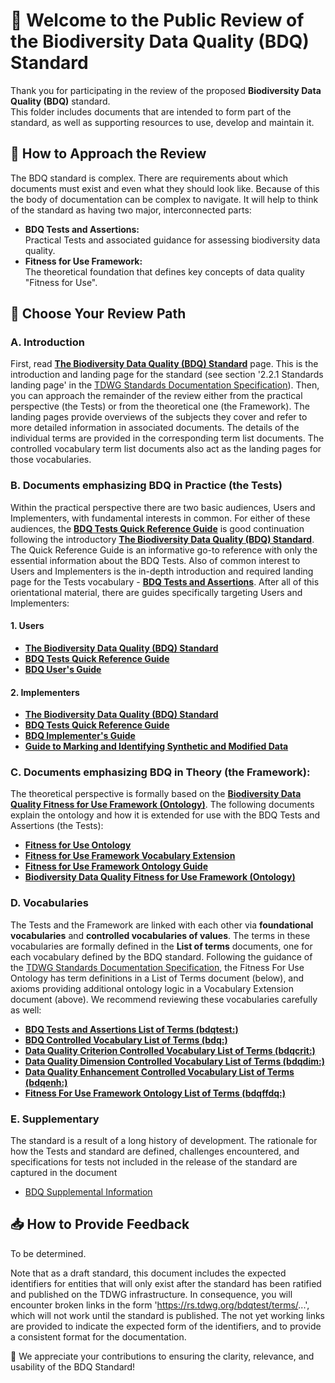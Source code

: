# 📣 Welcome to the Public Review of the Biodiversity Data Quality (BDQ) Standard

Thank you for participating in the review of the proposed **Biodiversity Data Quality (BDQ)** standard.  
This folder includes documents that are intended to form part of the standard, as well as supporting resources to use, develop and maintain it.

## 🧭 How to Approach the Review

The BDQ standard is complex. There are requirements about which documents must exist and even what they should look like. Because of this the body of documentation can be complex to navigate. It will help to think of the standard as having two major, interconnected parts:

- **BDQ Tests and Assertions:**  
  Practical Tests and associated guidance for assessing biodiversity data quality.
- **Fitness for Use Framework:**  
  The theoretical foundation that defines key concepts of data quality "Fitness for Use".

## 🚀 Choose Your Review Path

### A. Introduction
First, read [**The Biodiversity Data Quality (BDQ) Standard**](./index.md) page. This is the introduction and landing page for the standard (see section '2.2.1 Standards landing page' in the [TDWG Standards Documentation Specification](https://github.com/tdwg/vocab/blob/master/sds/documentation-specification.md)). Then, you can approach the remainder of the review either from the practical perspective (the Tests) or from the theoretical one (the Framework). The landing pages provide overviews of the subjects they cover and refer to more detailed information in associated documents. The details of the individual terms are provided in the corresponding term list documents. The controlled vocabulary term list documents also act as the landing pages for those vocabularies.

### B. Documents emphasizing BDQ in Practice (the Tests)
Within the practical perspective there are two basic audiences, Users and Implementers, with fundamental interests in common. For either of these audiences, the [**BDQ Tests Quick Reference Guide**](docs/terms/bdqtest/index.md) is good continuation following the introductory [**The Biodiversity Data Quality (BDQ) Standard**](./index.md). The Quick Reference Guide is an informative go-to reference with only the essential information about the BDQ Tests. Also of common interest to Users and Implementers is the in-depth introduction and required landing page for the Tests vocabulary - [**BDQ Tests and Assertions**](docs/bdqtest/index.md). After all of this orientational material, there are guides specifically targeting Users and Implementers:

#### 1. Users
- [**The Biodiversity Data Quality (BDQ) Standard**](./index.md)
- [**BDQ Tests Quick Reference Guide**](docs/terms/bdqtest/index.md)
- [**BDQ User's Guide**](docs/guide/users/index.md)

#### 2. Implementers
- [**The Biodiversity Data Quality (BDQ) Standard**](./index.md)
- [**BDQ Tests Quick Reference Guide**](docs/terms/bdqtest/index.md)
- [**BDQ Implementer's Guide**](docs/guide/implementers/index.md)
- [**Guide to Marking and Identifying Synthetic and Modified Data**](docs/guide/synthetic/index.md)

### C. Documents emphasizing **BDQ in Theory (the Framework)**:
The theoretical perspective is formally based on the [**Biodiversity Data Quality Fitness for Use Framework (Ontology)**](vocabulary/bdqffdq.owl). The following documents explain the ontology and how it is extended for use with the BDQ Tests and Assertions (the Tests):
- [**Fitness for Use Ontology**](docs/bdqffdq/index.md)
- [**Fitness for Use Framework Vocabulary Extension**](docs/extension/bdqffdq/index.md)
- [**Fitness for Use Framework Ontology Guide**](docs/guide/bdqffdq/index.md)
- [**Biodiversity Data Quality Fitness for Use Framework (Ontology)**](vocabulary/bdqffdq.owl)

### D. Vocabularies
The Tests and the Framework are linked with each other via **foundational vocabularies** and **controlled vocabularies of values**. The terms in these vocabularies are formally defined in the **List of terms** documents, one for each vocabulary defined by the BDQ standard. Following the guidance of the [TDWG Standards Documentation Specification](https://github.com/tdwg/vocab/blob/master/sds/documentation-specification.md), the Fitness For Use Ontology has term definitions in a List of Terms document (below), and axioms providing additional ontology logic in a Vocabulary Extension document (above). We recommend reviewing these vocabularies carefully as well:
- [**BDQ Tests and Assertions List of Terms (bdqtest:)**](docs/list/bdqtest/index.md)
- [**BDQ Controlled Vocabulary List of Terms (bdq:)**](docs/list/bdq/index.md)
- [**Data Quality Criterion Controlled Vocabulary List of Terms (bdqcrit:)**](docs/list/bdqcrit/index.md)
- [**Data Quality Dimension Controlled Vocabulary List of Terms (bdqdim:)**](docs/list/bdqdim/index.md)
- [**Data Quality Enhancement Controlled Vocabulary List of Terms (bdqenh:)**](docs/list/bdqenh/index.md)
- [**Fitness For Use Framework Ontology List of Terms (bdqffdq:)**](docs/list/bdqffdq/index.md)

### E. Supplementary
The standard is a result of a long history of development. The rationale for how the Tests and standard are defined, challenges encountered, and specifications for tests not included in the release of the standard are captured in the document
- [BDQ Supplemental Information](docs/supplement/index.md)

## 📥 How to Provide Feedback

To be determined. 

Note that as a draft standard, this document includes the expected identifiers for entities that will only exist after the standard has been ratified and published on the TDWG infrastructure.  In consequence, you will encounter broken links in the form 'https://rs.tdwg.org/bdqtest/terms/...', which will not work until the standard is published.  The not yet working links are provided to indicate the expected form of the identifiers, and to provide a consistent format for the documentation.

🙏 We appreciate your contributions to ensuring the clarity, relevance, and usability of the BDQ Standard!
